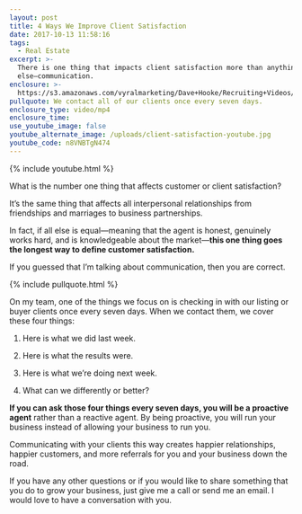 ```yaml
---
layout: post
title: 4 Ways We Improve Client Satisfaction
date: 2017-10-13 11:58:16
tags:
  - Real Estate
excerpt: >-
  There is one thing that impacts client satisfaction more than anything
  else—communication.
enclosure: >-
  https://s3.amazonaws.com/vyralmarketing/Dave+Hooke/Recruiting+Videos/Central+PA+Real+Estate+Agent-+4+Ways+We+Improve+Client+Satisfaction.mp4
pullquote: We contact all of our clients once every seven days.
enclosure_type: video/mp4
enclosure_time:
use_youtube_image: false
youtube_alternate_image: /uploads/client-satisfaction-youtube.jpg
youtube_code: n8VNBTgN474
---
```



{% include youtube.html %}

What is the number one thing that affects customer or client satisfaction?

It’s the same thing that affects all interpersonal relationships from friendships and marriages to business partnerships.

In fact, if all else is equal—meaning that the agent is honest, genuinely works hard, and is knowledgeable about the market—**this one thing goes the longest way to define customer satisfaction.**

If you guessed that I’m talking about communication, then you are correct.

{% include pullquote.html %}

On my team, one of the things we focus on is checking in with our listing or buyer clients once every seven days. When we contact them, we cover these four things:

1. Here is what we did last week.

2. Here is what the results were.

3. Here is what we’re doing next week.

4. What can we differently or better?

**If you can ask those four things every seven days, you will be a proactive agent** rather than a reactive agent. By being proactive, you will run your business instead of allowing your business to run you.

Communicating with your clients this way creates happier relationships, happier customers, and more referrals for you and your business down the road.

If you have any other questions or if you would like to share something that you do to grow your business, just give me a call or send me an email. I would love to have a conversation with you.